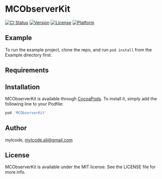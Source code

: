 # MCObserverKit

[![CI Status](https://travis-ci.org/MC-Studio/MCObserverKit.svg?style=flat)](https://travis-ci.org/MC-Studio/MCObserverKit)
[![Version](https://img.shields.io/cocoapods/v/MCObserverKit.svg?style=flat)](http://cocoapods.org/pods/MCObserverKit)
[![License](https://img.shields.io/cocoapods/l/MCObserverKit.svg?style=flat)](http://cocoapods.org/pods/MCObserverKit)
[![Platform](https://img.shields.io/cocoapods/p/MCObserverKit.svg?style=flat)](http://cocoapods.org/pods/MCObserverKit)

## Example

To run the example project, clone the repo, and run `pod install` from the Example directory first.

## Requirements

## Installation

MCObserverKit is available through [CocoaPods](http://cocoapods.org). To install
it, simply add the following line to your Podfile:

```ruby
pod 'MCObserverKit'
```

## Author

mylcode, mylcode.ali@gmail.com

## License

MCObserverKit is available under the MIT license. See the LICENSE file for more info.
